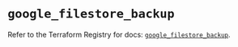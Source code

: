 # `google_filestore_backup`

Refer to the Terraform Registry for docs: [`google_filestore_backup`](https://registry.terraform.io/providers/hashicorp/google-beta/6.11.2/docs/resources/google_filestore_backup).
